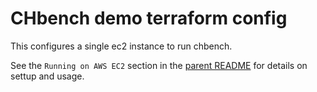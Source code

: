 # CHbench demo terraform config

This configures a single ec2 instance to run chbench.

See the `Running on AWS EC2` section in the [parent README](../README.md) for details on
settup and usage.
